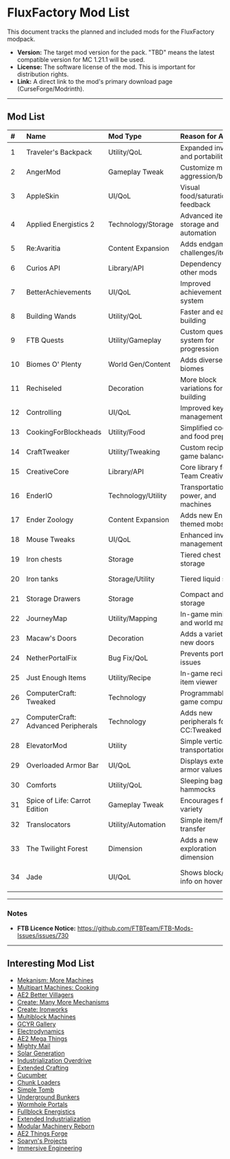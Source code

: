 # FluxFactory Mod List

This document tracks the planned and included mods for the FluxFactory modpack.

*   **Version:** The target mod version for the pack. "TBD" means the latest compatible version for MC 1.21.1 will be used.
*   **License:** The software license of the mod. This is important for distribution rights.
*   **Link:** A direct link to the mod's primary download page (CurseForge/Modrinth).

---

## Mod List

| #    | Name                                | Mod Type           | Reason for Adding                      | Version | License             | CurseForge                                                                | Modrinth                                        | GitHub |
| :--- | :---------------------------------- | :----------------- | :------------------------------------- | :------ | :------------------ | :------------------------------------------------------------------------ | :---------------------------------------------- | :----- |
| 1    | Traveler's Backpack                 | Utility/QoL        | Expanded inventory and portability     | 1.21.1  | LGPL 3.0 only       |                                                                           | https://modrinth.com/mod/travelersbackpack      |        |
| 2    | AngerMod                            | Gameplay Tweak     | Customize mob aggression/behavior      | 1.20.6  | MIT                 | https://www.curseforge.com/minecraft/mc-mods/angermod                     |                                                 |        |
| 3    | AppleSkin                           | UI/QoL             | Visual food/saturation feedback        | 1.12.2  | Public Domain       |                                                                           | https://modrinth.com/mod/appleskin              |        |
| 4    | Applied Energistics 2               | Technology/Storage | Advanced item storage and automation   | 1.21.1  | LGPL 3.0 only       |                                                                           | https://modrinth.com/mod/ae2                    |        |
| 5    | Re:Avaritia                         | Content Expansion  | Adds endgame challenges/items          | 1.21.1  | MIT                 |                                                                           | https://modrinth.com/mod/re-avaritia            |        |
| 6    | Curios API                          | Library/API        | Dependency for other mods              | 1.21.1  | LGPL 3.0 or later   |                                                                           | https://modrinth.com/mod/curios                 |        |
| 7    | BetterAchievements                  | UI/QoL             | Improved achievement system            | 1.21.1  | Dont Be a Jerk      |                                                                           | https://modrinth.com/mod/better-advancements    |        |
| 8    | Building Wands                      | Utility/QoL        | Faster and easier building             | 1.21.1  | Apache 2.0          |                                                                           | https://modrinth.com/mod/building-wands         |        |
| 9    | FTB Quests                          | Utility/Gameplay   | Custom questing system for progression | 1.21.1  | All Rights Reserved | https://www.curseforge.com/minecraft/mc-mods/ftb-quests-forge             |                                                 |        |
| 10   | Biomes O' Plenty                    | World Gen/Content  | Adds diverse new biomes                | 1.21.1  | All Rights Reserved |                                                                           | https://modrinth.com/mod/biomes-o-plenty        |        |
| 11   | Rechiseled                          | Decoration         | More block variations for building     | 1.21.1  | All Rights Reserved |                                                                           | https://modrinth.com/mod/rechiseled             |        |
| 12   | Controlling                         | UI/QoL             | Improved keybind management            | 1.21.1  | MIT                 |                                                                           | https://modrinth.com/mod/controlling            |        |
| 13   | CookingForBlockheads                | Utility/Food       | Simplified cooking and food prep       | 1.21.1  | All Rights Reserved |                                                                           | https://modrinth.com/mod/cooking-for-blockheads |        |
| 14   | CraftTweaker                        | Utility/Tweaking   | Custom recipe and game balance         | 1.21.1  | MIT                 |                                                                           | https://modrinth.com/mod/crafttweaker           |        |
| 15   | CreativeCore                        | Library/API        | Core library for Team Creative mods    | 1.21.1  | LGPL 3.0 only       |                                                                           | https://modrinth.com/mod/creativecore           |        |
| 16   | EnderIO                             | Technology/Utility | Transportation, power, and machines    | 1.21.1  | Unlicense           |                                                                           | https://modrinth.com/mod/enderio                |        |
| 17   | Ender Zoology                       | Content Expansion  | Adds new Ender-themed mobs             | 1.21.1  | CC0 1.0 Universal   |                                                                           | https://modrinth.com/mod/ender-zoology          |        |
| 18   | Mouse Tweaks                        | UI/QoL             | Enhanced inventory management          | 1.21.1  | BSD 3 Clause        |                                                                           | https://modrinth.com/mod/mouse-tweaks           |        |
| 19   | Iron chests                         | Storage            | Tiered chest storage                   | 1.21.1  | GPL-3.0             | https://www.curseforge.com/minecraft/mc-mods/iron-chests                  |                                                 |        |
| 20   | Iron tanks                          | Storage/Utility    | Tiered liquid storage                  | 1.12.2  | MIT                 | https://www.curseforge.com/minecraft/mc-mods/iron-tanks                   |                                                 |        |
| 21   | Storage Drawers                     | Storage            | Compact and visual storage             | 1.21.1  | MIT                 |                                                                           | https://modrinth.com/mod/storagedrawers         |        |
| 22   | JourneyMap                          | Utility/Mapping    | In-game minimap and world map          | 1.21.1  | All Rights Reserved |                                                                           | https://modrinth.com/mod/journeymap             |        |
| 23   | Macaw's Doors                       | Decoration         | Adds a variety of new doors            | 1.21.1  | MIT                 |                                                                           | https://modrinth.com/mod/macaws-doors           |        |
| 24   | NetherPortalFix                     | Bug Fix/QoL        | Prevents portal issues                 | 1.21.1  | All Rights Reserved |                                                                           | https://modrinth.com/mod/netherportalfix        |        |
| 25   | Just Enough Items                   | Utility/Recipe     | In-game recipe and item viewer         | 1.21.1  | MIT                 |                                                                           | https://modrinth.com/mod/jei                    |        |
| 26   | ComputerCraft: Tweaked              | Technology         | Programmable in-game computers         | 1.21.1  | CCPL                |                                                                           | https://modrinth.com/mod/cc-tweaked             |        |
| 27   | ComputerCraft: Advanced Peripherals | Technology         | Adds new peripherals for CC:Tweaked    | 1.21.1  | Apache-2.0          |                                                                           | https://modrinth.com/mod/advancedperipherals    |        |
| 28   | ElevatorMod                         | Utility            | Simple vertical transportation         | 1.21.1  | MIT                 |                                                                           | https://modrinth.com/mod/elevatormod            |        |
| 29   | Overloaded Armor Bar                | UI/QoL             | Displays extended armor values         | 1.21.1  | MIT                 | https://www.curseforge.com/minecraft/mc-mods/overloaded-armor-bar         |                                                 |        |
| 30   | Comforts                            | Utility/QoL        | Sleeping bags and hammocks             | 1.21.1  | LGPL 3.0 or later   |                                                                           | https://modrinth.com/mod/comforts               |        |
| 31   | Spice of Life: Carrot Edition       | Gameplay Tweak     | Encourages food variety                | 1.21.1  | All Rights Reserved | https://www.curseforge.com/minecraft/mc-mods/spice-of-life-carrot-edition |                                                 |        |
| 32   | Translocators                       | Utility/Automation | Simple item/fluid transfer             | 1.21.1  | MIT                 |                                                                           | https://modrinth.com/mod/translocators          |        |
| 33   | The Twilight Forest                 | Dimension          | Adds a new exploration dimension       | 1.21.1  | GPL-2.1             | https://www.curseforge.com/minecraft/mc-mods/the-twilight-forest          |                                                 |        |
| 34   | Jade                                | UI/QoL             | Shows block/entity info on hover       | 1.21.1  | CC BY NC SA 4.0     |                                                                           | https://modrinth.com/mod/jade                   |        |

---

### Notes

*   **FTB Licence Notice:** https://github.com/FTBTeam/FTB-Mods-Issues/issues/730

---

## Interesting Mod List

*   [Mekanism: More Machines](https://www.curseforge.com/minecraft/mc-mods/mekanism-more-machine)
*   [Multipart Machines: Cooking](https://www.curseforge.com/minecraft/mc-mods/multipart-machines-cooking)
*   [AE2 Better Villagers](https://www.curseforge.com/minecraft/mc-mods/ae2-better-villagers)
*   [Create: Many More Mechanisms](https://www.curseforge.com/minecraft/mc-mods/create-many-more-mechanisms)
*   [Create: Ironworks](https://www.curseforge.com/minecraft/mc-mods/create-ironworks)
*   [Multiblock Machines](https://www.curseforge.com/minecraft/mc-mods/multiblock-machines)
*   [GCYR Gallery](https://www.curseforge.com/minecraft/mc-mods/gcyr/gallery)
*   [Electrodynamics](https://www.curseforge.com/minecraft/mc-mods/electrodynamics)
*   [AE2 Mega Things](https://www.curseforge.com/minecraft/mc-mods/ae2-mega-things)
*   [Mighty Mail](https://www.curseforge.com/minecraft/mc-mods/mighty-mail)
*   [Solar Generation](https://www.curseforge.com/minecraft/mc-mods/solargeneration)
*   [Industrialization Overdrive](https://www.curseforge.com/minecraft/mc-mods/industrialization-overdrive)
*   [Extended Crafting](https://www.curseforge.com/minecraft/mc-mods/extended-crafting)
*   [Cucumber](https://www.curseforge.com/minecraft/mc-mods/cucumber)
*   [Chunk Loaders](https://www.curseforge.com/minecraft/mc-mods/chunk-loaders)
*   [Simple Tomb](https://www.curseforge.com/minecraft/mc-mods/simple-tomb)
*   [Underground Bunkers](https://www.curseforge.com/minecraft/mc-mods/underground-bunkers)
*   [Wormhole Portals](https://www.curseforge.com/minecraft/mc-mods/wormhole-portals)
*   [Fullblock Energistics](https://www.curseforge.com/minecraft/mc-mods/fullblock-energistics)
*   [Extended Industrialization](https://www.curseforge.com/minecraft/mc-mods/extended-industrialization)
*   [Modular Machinery Reborn](https://www.curseforge.com/minecraft/mc-mods/modular-machinery-reborn)
*   [AE2 Things Forge](https://www.curseforge.com/minecraft/mc-mods/ae2-things-forge)
*   [Soaryn's Projects](https://www.curseforge.com/members/soaryn/projects)
*   [Immersive Engineering](https://www.curseforge.com/minecraft/mc-mods/immersive-engineering)
